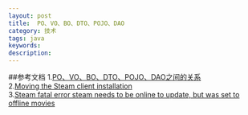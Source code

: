 ```yaml
---
layout: post
title:  PO、VO、BO、DTO、POJO、DAO
category: 技术
tags: java
keywords: 
description: 
---
```



##参考文档
1.<a href="http://blog.chinaunix.net/uid-20556037-id-2810927.html" target="_blank">PO、VO、BO、DTO、POJO、DAO之间的关系 </a><br> 
2.<a href="http://negativo17.org/steam/" target="_blank">Moving the Steam client installation</a><br>
3.<a href="http://askubuntu.com/questions/256628/steam-fatal-error-steam-needs-to-be-online-to-update-but-was-set-to-offline-mov" target="_blank">Steam fatal error steam needs to be online to update, but was set to offline movies</a><br>
